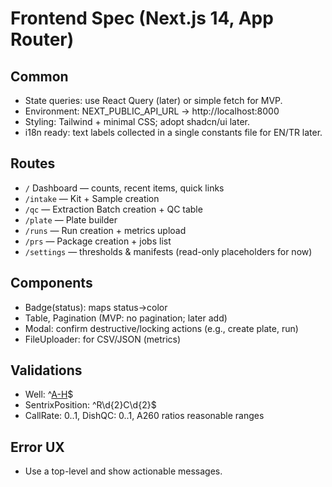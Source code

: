 # Frontend Spec (Next.js 14, App Router)

## Common
- State queries: use React Query (later) or simple fetch for MVP.
- Environment: NEXT_PUBLIC_API_URL → http://localhost:8000
- Styling: Tailwind + minimal CSS; adopt shadcn/ui later.
- i18n ready: text labels collected in a single constants file for EN/TR later.

## Routes
- `/` Dashboard — counts, recent items, quick links
- `/intake` — Kit + Sample creation
- `/qc` — Extraction Batch creation + QC table
- `/plate` — Plate builder
- `/runs` — Run creation + metrics upload
- `/prs` — Package creation + jobs list
- `/settings` — thresholds & manifests (read-only placeholders for now)

## Components
- Badge(status): maps status→color
- Table, Pagination (MVP: no pagination; later add)
- Modal: confirm destructive/locking actions (e.g., create plate, run)
- FileUploader: for CSV/JSON (metrics)

## Validations
- Well: ^[A-H](?:[1-9]|1[0-2])$
- SentrixPosition: ^R\d{2}C\d{2}$
- CallRate: 0..1, DishQC: 0..1, A260 ratios reasonable ranges

## Error UX
- Use a top-level <Toast /> and show actionable messages.
